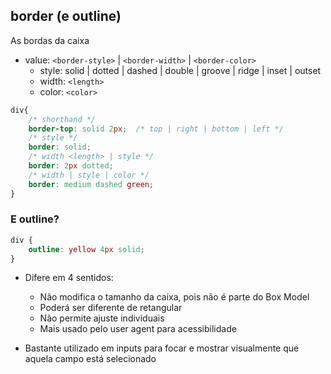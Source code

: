 ## border (e outline)

As bordas da caixa

- value: `<border-style>` | `<border-width>` | `<border-color>`
    - style: solid | dotted | dashed | double | groove | ridge | inset | outset
    - width: `<length>`
    - color: `<color>`

```css
div{
    /* shorthand */
    border-top: solid 2px;  /* top | right | bottom | left */
    /* style */
    border: solid;
    /* width <length> | style */
    border: 2px dotted;
    /* width | style | color */
    border: medium dashed green;
}
```

### E outline?

```css
div {
    outline: yellow 4px solid;
}
```

- Difere em 4 sentidos:
    - Não modifica o tamanho da caixa, pois não é parte do Box Model
    - Poderá ser diferente de retangular
    - Não permite ajuste individuais
    - Mais usado pelo user agent para acessibilidade

- Bastante utilizado em inputs para focar e mostrar visualmente que aquela campo está selecionado